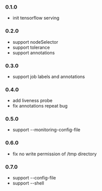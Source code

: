 ### 0.1.0

* init tensorflow serving


### 0.2.0

* support nodeSelector
* support tolerance
* support annotations

### 0.3.0

* support job labels and annotations

### 0.4.0

* add liveness probe
* fix annotations repeat bug

### 0.5.0

* support --monitoring-config-file

### 0.6.0

* fix no write permission of /tmp directory

### 0.7.0

* support --config-file
* support --shell